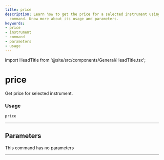 ```yaml
---
title: price
description: Learn how to get the price for a selected instrument using the 'price'
  command. Know more about its usage and parameters.
keywords:
- price
- instrument
- command
- parameters
- usage
---
```


import HeadTitle from '@site/src/components/General/HeadTitle.tsx';

<HeadTitle title="price - Oanda - Forex - Reference | OpenBB Terminal Docs" />

# price

Get price for selected instrument.

### Usage

```python
price
```

---

## Parameters

This command has no parameters


---
